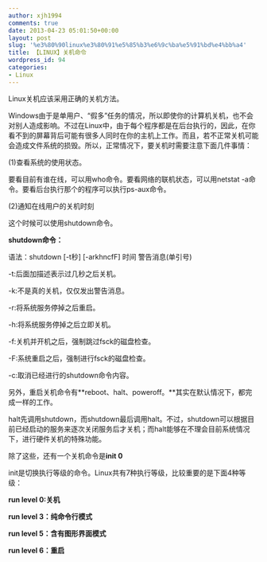 ```yaml
---
author: xjh1994
comments: true
date: 2013-04-23 05:01:50+00:00
layout: post
slug: '%e3%80%90linux%e3%80%91%e5%85%b3%e6%9c%ba%e5%91%bd%e4%bb%a4'
title: 【LINUX】关机命令
wordpress_id: 94
categories:
- Linux
---
```


Linux关机应该采用正确的关机方法。

Windows由于是单用户、“假多”任务的情况，所以即使你的计算机关机，也不会对别人造成影响。不过在Linux中，由于每个程序都是在后台执行的，因此，在你看不到的屏幕背后可能有很多人同时在你的主机上工作。而且，若不正常关机可能会造成文件系统的损毁。所以，正常情况下，要关机时需要注意下面几件事情：

(1)查看系统的使用状态。

要看目前有谁在线，可以用who命令。要看网络的联机状态，可以用netstat -a命令。要看后台执行那个的程序可以执行ps-aux命令。

(2)通知在线用户的关机时刻

这个时候可以使用shutdown命令。



**shutdown命令：**

语法：shutdown [-t秒] [-arkhncfF] 时间 警告消息(单引号)

-t:后面加描述表示过几秒之后关机。

-k:不是真的关机，仅仅发出警告消息。

-r:将系统服务停掉之后重启。

-h:将系统服务停掉之后立即关机。

-f:关机并开机之后，强制跳过fsck的磁盘检查。

-F:系统重启之后，强制进行fsck的磁盘检查。

-c:取消已经进行的shutdown命令内容。



另外，重启关机命令有**reboot、halt、poweroff。**其实在默认情况下，都完成一样的工作。

halt先调用shutdown，而shutdown最后调用halt。不过，shutdown可以根据目前已经启动的服务来逐次关闭服务后才关机；而halt能够在不理会目前系统情况下，进行硬件关机的特殊功能。





除了这些，还有一个关机命令是**init 0**

init是切换执行等级的命令。Linux共有7种执行等级，比较重要的是下面4种等级：

**run level 0:关机**

**run level 3：纯命令行模式**

**run level 5：含有图形界面模式**

**run level 6：重启**


